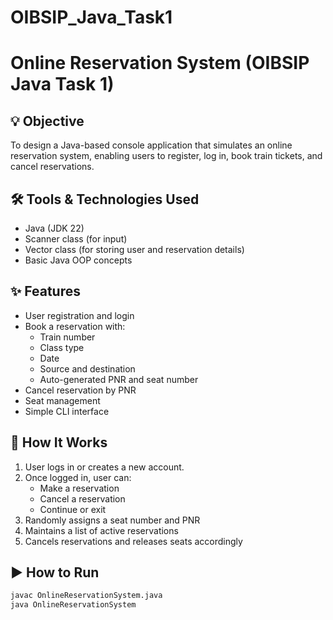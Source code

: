 # OIBSIP_Java_Task1
# Online Reservation System (OIBSIP Java Task 1)

## 💡 Objective
To design a Java-based console application that simulates an online reservation system, enabling users to register, log in, book train tickets, and cancel reservations.

## 🛠️ Tools & Technologies Used
- Java (JDK 22)
- Scanner class (for input)
- Vector class (for storing user and reservation details)
- Basic Java OOP concepts

## ✨ Features
- User registration and login
- Book a reservation with:
  - Train number
  - Class type
  - Date
  - Source and destination
  - Auto-generated PNR and seat number
- Cancel reservation by PNR
- Seat management
- Simple CLI interface

## 🧩 How It Works
1. User logs in or creates a new account.
2. Once logged in, user can:
   - Make a reservation
   - Cancel a reservation
   - Continue or exit
3. Randomly assigns a seat number and PNR
4. Maintains a list of active reservations
5. Cancels reservations and releases seats accordingly

## ▶️ How to Run
```bash
javac OnlineReservationSystem.java
java OnlineReservationSystem
